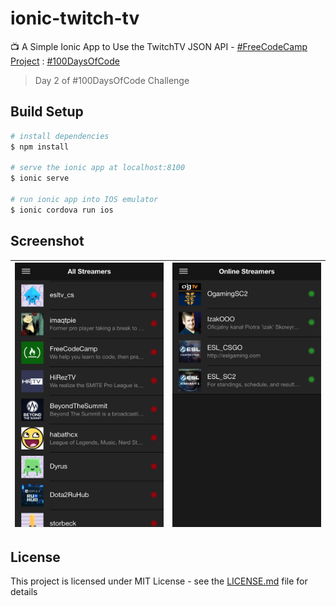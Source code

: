 # ionic-twitch-tv

:tv: A Simple Ionic App to Use the TwitchTV JSON API - [#FreeCodeCamp Project](https://github.com/lexmartinez/ionic-twitch-tv/blob/master/CHALLENGE.md) : [#100DaysOfCode](http://100daysofcode.com/)

> Day 2 of #100DaysOfCode Challenge

## Build Setup

``` bash
# install dependencies
$ npm install

# serve the ionic app at localhost:8100
$ ionic serve

# run ionic app into IOS emulator
$ ionic cordova run ios

```

## Screenshot

| ![](https://github.com/lexmartinez/ionic-twitch-tv/raw/master/screenshots/screenshot-1.png) | ![](https://github.com/lexmartinez/ionic-twitch-tv/raw/master/screenshots/screenshot-2.png) |
| ------------- | ------------- |

## License

This project is licensed under MIT License - see the [LICENSE.md](https://github.com/lexmartinez/ionic-twitch-tv/blob/master/LICENSE.md) file for details
